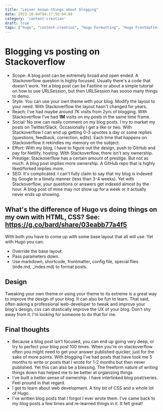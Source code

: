 ```yaml
---
title: "Lesser known things about blogging"
date: 2023-10-04T04:17:58-04:00
category: 'content-creation'
draft: true
tags: ["hugo", "content-creation", "Hugo Formatting", "Hugo Frontmatter"]
---
```


# Blogging vs posting on Stackoverflow

- Scope: A blog post can be extremely broad and open ended. A Stackoverflow question is highly focused. Usually there's a code that doesn't work. Yet a blog post can be Fastline or about a simple tutorial on how to use URLSession, but then URLSession has soooo many things to demo. 
- Style: You can use your own theme with your blog. Modify the layout to your need. With Stackoverflow the layout hasn't changed for years. 
- Reach: I've had maybe around 7K visits from 2yrs of blogging. With Stackoverflow I've had **1M** visits on my posts in the same time frame.
- Social: No one can really comment on my blog posts. I try to market my posts on Twitter/Slack. Occasionally I get a like or two. With Stackoverflow I can end up getting 0-3 upvotes a day or some replies (questions, feedback, correction, edits). Each time that happens on Stackoverflow it rekindles my memory on the subject. 
- Effort: With my blog, I have to figure out the design, push to GitHub and pay for Netlify, hosting. With Stackoverflow, there isn't any ownership.
- Prestige: Stackoverflow has a certain amount of prestige. But not as much. A blog post implies more ownership. A GitHub repo that is highly liked/forked implies more. 
- SEO: It's complicated. I can't fully claim to say that my blog is indexed by Google in a timely manner (less than 3-4 weeks). Yet with Stackoverflow, your questions or answers get indexed almost by the hour. A blog post of mine may not show up for a week or it actually never ends up showing. 

## What's the difference of Hugo vs doing things on my own with HTML, CSS? See: https://g.co/bard/share/03eabb77a4f5
With both you have to come up with some base layout that all will use. Yet with Hugo you can:
- Override the base layout.
- Pass parameters down.
- Use markdown, shortcode, frontmatter, config file, special files (inde.md, _index.md) to format posts. 

## Design
Tweaking your own theme or using your theme to its extreme is a great way to improve the design of your blog. It can also be fun to learn. That said, often asking a professional web-developer to tweak and improve your blog's design, css can drastically improve the UX of your blog. Don't shy away from it. I'm looking for someone to do that for me.

 ## Final thoughts
- Because a blog post isn't focused, you can end up going very deep, or try to perfect your blog post 100 times. When you're on stackoverflow often you might need to get your answer published quicker, just for the sake of more points. With blogging I've had posts that have took me 5 months to write or posts that I wrote for 1-2 months but then never published. Yet this can also be a blessing. The freeform nature of writing things down has helped me to be better at organizing things
- I've built a better sense of ownership. I have interlinked blog post/series. Feel pround in that regard. 
- I get to learn about web development. A tiny bit of CSS and a whole lot of Hugo.
- I've written blog posts that I forgot I ever wrote them. I've came back to my blog posts a few times and re-learned things in it. It felt great!


